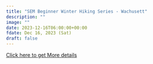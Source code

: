 ```yaml
---
title: "SEM Beginner Winter Hiking Series - Wachusett" 
description: ""
image: ""
date: 2023-12-16T06:00:00+00:00
fdate: Dec 16, 2023 (Sat)
draft: false
---
```

<a href="https://activities.outdoors.org/search/index.cfm/action/details/id/147425" target="_blank">Click here to get More details</a>

